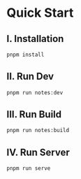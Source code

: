 # Quick Start

## I. Installation

```bash
pnpm install
```

## II. Run Dev

```bash
pnpm run notes:dev
```

## III. Run Build

```bash
pnpm run notes:build
```

## IV. Run Server

```bash
pnpm run serve
```